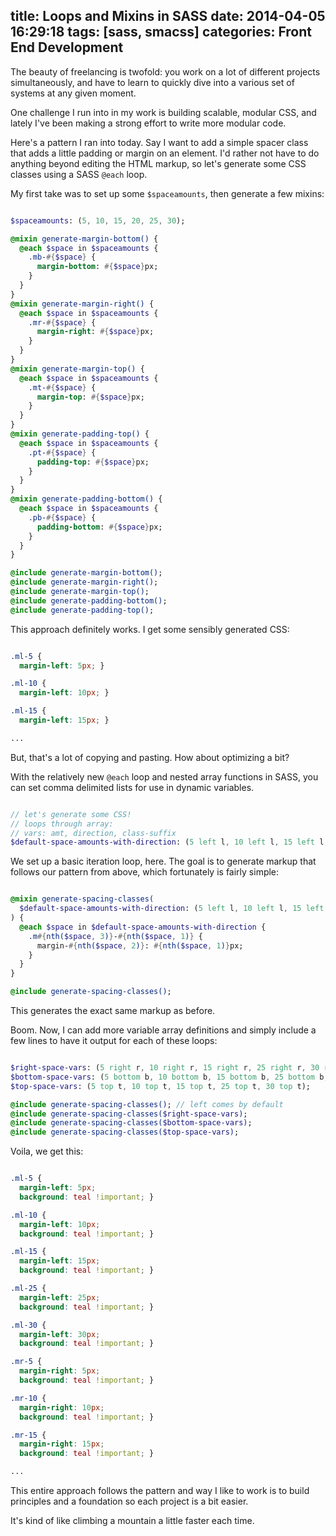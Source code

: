 title: Loops and Mixins in SASS
date: 2014-04-05 16:29:18
tags: [sass, smacss]
categories: Front End Development
---

The beauty of freelancing is twofold: you work on a lot of different projects simultaneously, and have to learn to quickly dive into a various set of systems at any given moment.

One challenge I run into in my work is building scalable, modular CSS, and lately I've been making a strong effort to write more modular code.

Here's a pattern I ran into today. Say I want to add a simple spacer class that adds a little padding or margin on an element. I'd rather not have to do anything beyond editing the HTML markup, so let's generate some CSS classes using a SASS `@each` loop.

My first take was to set up some `$spaceamounts`, then generate a few mixins:

``` sass helpers.sass

$spaceamounts: (5, 10, 15, 20, 25, 30);

@mixin generate-margin-bottom() {
  @each $space in $spaceamounts {
    .mb-#{$space} {
      margin-bottom: #{$space}px;
    }
  }
}
@mixin generate-margin-right() {
  @each $space in $spaceamounts {
    .mr-#{$space} {
      margin-right: #{$space}px;
    }
  }
}
@mixin generate-margin-top() {
  @each $space in $spaceamounts {
    .mt-#{$space} {
      margin-top: #{$space}px;
    }
  }
}
@mixin generate-padding-top() {
  @each $space in $spaceamounts {
    .pt-#{$space} {
      padding-top: #{$space}px;
    }
  }
}
@mixin generate-padding-bottom() {
  @each $space in $spaceamounts {
    .pb-#{$space} {
      padding-bottom: #{$space}px;
    }
  }
}

@include generate-margin-bottom();
@include generate-margin-right();
@include generate-margin-top();
@include generate-padding-bottom();
@include generate-padding-top();

```

This approach definitely works. I get some sensibly generated CSS:

``` css application.css

.ml-5 {
  margin-left: 5px; }

.ml-10 {
  margin-left: 10px; }

.ml-15 {
  margin-left: 15px; }

...

```

But, that's a lot of copying and pasting. How about optimizing a bit?

With the relatively new `@each` loop and nested array functions in SASS, you can set comma delimited lists for use in dynamic variables.

``` sass helpers.sass

// let's generate some CSS!
// loops through array:
// vars: amt, direction, class-suffix
$default-space-amounts-with-direction: (5 left l, 10 left l, 15 left l, 25 left l, 30 left l);

```

We set up a basic iteration loop, here. The goal is to generate markup that follows our pattern from above, which fortunately is fairly simple:

``` sass helpers.sass

@mixin generate-spacing-classes(
  $default-space-amounts-with-direction: (5 left l, 10 left l, 15 left l, 25 left l, 30 left l)
) {
  @each $space in $default-space-amounts-with-direction {
    .m#{nth($space, 3)}-#{nth($space, 1)} {
      margin-#{nth($space, 2)}: #{nth($space, 1)}px;
    }
  }
}

@include generate-spacing-classes();

```

This generates the exact same markup as before.

Boom. Now, I can add more variable array definitions and simply include a few lines to have it output for each of these loops:

``` sass helpers.sass

$right-space-vars: (5 right r, 10 right r, 15 right r, 25 right r, 30 right r);
$bottom-space-vars: (5 bottom b, 10 bottom b, 15 bottom b, 25 bottom b, 30 bottom b);
$top-space-vars: (5 top t, 10 top t, 15 top t, 25 top t, 30 top t);

@include generate-spacing-classes(); // left comes by default
@include generate-spacing-classes($right-space-vars);
@include generate-spacing-classes($bottom-space-vars);
@include generate-spacing-classes($top-space-vars);

```

Voila, we get this:

``` css application.css

.ml-5 {
  margin-left: 5px;
  background: teal !important; }

.ml-10 {
  margin-left: 10px;
  background: teal !important; }

.ml-15 {
  margin-left: 15px;
  background: teal !important; }

.ml-25 {
  margin-left: 25px;
  background: teal !important; }

.ml-30 {
  margin-left: 30px;
  background: teal !important; }

.mr-5 {
  margin-right: 5px;
  background: teal !important; }

.mr-10 {
  margin-right: 10px;
  background: teal !important; }

.mr-15 {
  margin-right: 15px;
  background: teal !important; }

...

```

This entire approach follows the pattern and way I like to work is to build principles and a foundation so each project is a bit easier.

It's kind of like climbing a mountain a little faster each time.